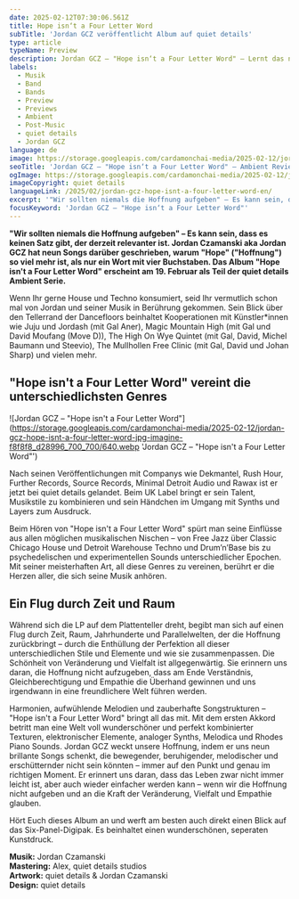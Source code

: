 ```yaml
---
date: 2025-02-12T07:30:06.561Z
title: Hope isn‘t a Four Letter Word
subTitle: 'Jordan GCZ veröffentlicht Album auf quiet details'
type: article
typeName: Preview
description: Jordan GCZ – "Hope isn‘t a Four Letter Word" – Lernt das neue Album auf dem Ambient-Label quiet details jetzt kennen.
labels:
  - Musik
  - Band
  - Bands
  - Preview
  - Previews
  - Ambient
  - Post-Music
  - quiet details
  - Jordan GCZ
language: de
image: https://storage.googleapis.com/cardamonchai-media/2025-02-12/jordan-gcz-hope-isnt-a-four-letter-word-1-jpg-imagine-c86878_c86d7d_1024_768/640.webp
seoTitle: 'Jordan GCZ – "Hope isn‘t a Four Letter Word" – Ambient Review'
ogImage: https://storage.googleapis.com/cardamonchai-media/2025-02-12/jordan-gcz-hope-isnt-a-four-letter-word-soundsvegan-com-og-jpg-imagine-c86878_c56778_1200_628/640.webp
imageCopyright: quiet details
languageLink: /2025/02/jordan-gcz-hope-isnt-a-four-letter-word-en/
excerpt: '"Wir sollten niemals die Hoffnung aufgeben" – Es kann sein, dass es keinen Satz gibt, der derzeit relevanter ist. Jordan Czamanski aka Jordan GCZ hat neun Songs darüber geschrieben, warum "Hope" ("Hoffnung") so viel mehr ist, als nur ein Wort mit vier Buchstaben. Das Album "Hope isn‘t a Four Letter Word" erscheint am 19. Februar als Teil der quiet details Ambient Serie.'
focusKeyword: 'Jordan GCZ – "Hope isn‘t a Four Letter Word"'
---
```


**"Wir sollten niemals die Hoffnung aufgeben" – Es kann sein, dass es keinen Satz gibt, der derzeit relevanter ist. Jordan Czamanski aka Jordan GCZ hat neun Songs darüber geschrieben, warum "Hope" ("Hoffnung") so viel mehr ist, als nur ein Wort mit vier Buchstaben. Das Album "Hope isn't a Four Letter Word" erscheint am 19. Februar als Teil der quiet details Ambient Serie.**

Wenn Ihr gerne House und Techno konsumiert, seid Ihr vermutlich schon mal von Jordan und seiner Musik in Berührung gekommen. Sein Blick über den Tellerrand der Dancefloors beinhaltet Kooperationen mit Künstler\*innen wie Juju und Jordash (mit Gal Aner), Magic Mountain High (mit Gal und David Moufang (Move D)), The High On Wye Quintet (mit Gal, David, Michel Baumann und Steevio), The Mullhollen Free Clinic (mit Gal, David und Johan Sharp) und vielen mehr.

## "Hope isn't a Four Letter Word" vereint die unterschiedlichsten Genres

![Jordan GCZ – "Hope isn't a Four Letter Word"](https://storage.googleapis.com/cardamonchai-media/2025-02-12/jordan-gcz-hope-isnt-a-four-letter-word-jpg-imagine-f8f8f8_d28996_700_700/640.webp 'Jordan GCZ – "Hope isn't a Four Letter Word"')

Nach seinen Veröffentlichungen mit Companys wie Dekmantel, Rush Hour, Further Records, Source Records, Minimal Detroit Audio und Rawax ist er jetzt bei quiet details gelandet. Beim UK Label bringt er sein Talent, Musikstile zu kombinieren und sein Händchen im Umgang mit Synths und Layers zum Ausdruck.

Beim Hören von "Hope isn't a Four Letter Word" spürt man seine Einflüsse aus allen möglichen musikalischen Nischen – von Free Jazz über Classic Chicago House und Detroit Warehouse Techno und Drum’n’Base bis zu psychedelischen und experimentellen Sounds unterschiedlicher Epochen. Mit seiner meisterhaften Art, all diese Genres zu vereinen, berührt er die Herzen aller, die sich seine Musik anhören.

## Ein Flug durch Zeit und Raum

Während sich die LP auf dem Plattenteller dreht, begibt man sich auf einen Flug durch Zeit, Raum, Jahrhunderte und Parallelwelten, der die Hoffnung zurückbringt – durch die Enthüllung der Perfektion all dieser unterschiedlichen Stile und Elemente und wie sie zusammenpassen. Die Schönheit von Veränderung und Vielfalt ist allgegenwärtig. Sie erinnern uns daran, die Hoffnung nicht aufzugeben, dass am Ende Verständnis, Gleichberechtigung und Empathie die Überhand gewinnen und uns irgendwann in eine freundlichere Welt führen werden.

Harmonien, aufwühlende Melodien und zauberhafte Songstrukturen – "Hope isn't a Four Letter Word" bringt all das mit. Mit dem ersten Akkord betritt man eine Welt voll wunderschöner und perfekt kombinierter Texturen, elektronischer Elemente, analoger Synths, Melodica und Rhodes Piano Sounds. Jordan GCZ weckt unsere Hoffnung, indem er uns neun brillante Songs schenkt, die bewegender, beruhigender, melodischer und erschütternder nicht sein könnten – immer auf den Punkt und genau im richtigen Moment. Er erinnert uns daran, dass das Leben zwar nicht immer leicht ist, aber auch wieder einfacher werden kann – wenn wir die Hoffnung nicht aufgeben und an die Kraft der Veränderung, Vielfalt und Empathie glauben.

Hört Euch dieses Album an und werft am besten auch direkt einen Blick auf das Six-Panel-Digipak. Es beinhaltet einen wunderschönen, seperaten Kunstdruck.

**Musik:** Jordan Czamanski<br/> **Mastering:** Alex, quiet details studios<br/> **Artwork:** quiet details & Jordan Czamanski<br/> **Design:** quiet details
